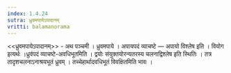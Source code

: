 ```yaml
---
index: 1.4.24
sutra: ध्रुवमपायेऽपादानम्
vritti: balamanorama
---
```


<<ध्रुवमपायेऽपादानम्>> - अथ पञ्चमी । ध्रुवमपाये । अपायपदं व्याचष्टे — अपायो विश्लेष इति । वियोग इत्यर्थः ।ध्रुव॑पदं व्याचष्टे-अवधिभूतमिति । द्वयोः संयुक्तयोरन्यतरस्य चलनाद्विश्लेष इति स्थितिः । तत्र तादृशचलनाऽनाश्रयभूतं ध्रुवम् । तच्चेहार्थादवधिभूतं विवक्षितमिति भावः ।